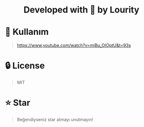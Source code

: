 <div align="center">
    <h1>Developed with 💙 by Lourity</h1>
</div>

# 📜 Kullanım
> https://www.youtube.com/watch?v=mjBu_OIOptU&t=93s 
>

# 🔒 License
> MIT

# ⭐ Star
> Beğendiyseniz star atmayı unutmayın!
